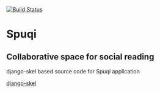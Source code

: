 [![Build Status](https://api.travis-ci.org/serkansokmen/Spuqi.png)](https://api.travis-ci.org/serkansokmen/Spuqi.png)

Spuqi
=============

Collaborative space for social reading
--------------------------------------

django-skel based source code for Spuqi application

[django-skel](http://django-skel.readthedocs.org/en/latest/ "django-skel")
